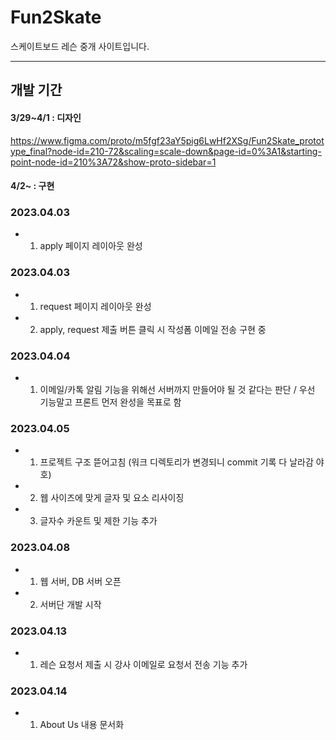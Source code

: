 # Fun2Skate
스케이트보드 레슨 중개 사이트입니다.

---

## 개발 기간
#### 3/29~4/1 : 디자인
https://www.figma.com/proto/m5fgf23aY5pig6LwHf2XSg/Fun2Skate_prototype_final?node-id=210-72&scaling=scale-down&page-id=0%3A1&starting-point-node-id=210%3A72&show-proto-sidebar=1

#### 4/2~ : 구현

### 2023.04.03
- 1. apply 페이지 레이아웃 완성

### 2023.04.03
- 1. request 페이지 레이아웃 완성
- 2. apply, request 제출 버튼 클릭 시 작성폼 이메일 전송 구현 중

### 2023.04.04
- 1. 이메일/카톡 알림 기능을 위해선 서버까지 만들어야 될 것 같다는 판단 / 우선 기능말고 프론트 먼저 완성을 목표로 함

### 2023.04.05
- 1. 프로젝트 구조 뜯어고침 (워크 디렉토리가 변경되니 commit 기록 다 날라감 야호)
- 2. 웹 사이즈에 맞게 글자 및 요소 리사이징
- 3. 글자수 카운트 및 제한 기능 추가

### 2023.04.08
- 1. 웹 서버, DB 서버 오픈
- 2. 서버단 개발 시작

### 2023.04.13
- 1. 레슨 요청서 제출 시 강사 이메일로 요청서 전송 기능 추가

### 2023.04.14
- 1. About Us 내용 문서화